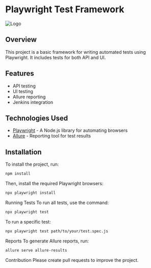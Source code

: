 # Playwright Test Framework

![Logo](url_to_logo)

## Overview

This project is a basic framework for writing automated tests using Playwright. It includes tests for both API and UI.

## Features

- API testing
- UI testing
- Allure reporting
- Jenkins integration

## Technologies Used

- [Playwright](https://playwright.dev) - A Node.js library for automating browsers
- [Allure](https://docs.qameta.io/allure/) - Reporting tool for test results

## Installation

To install the project, run:

```bash
npm install
```
Then, install the required Playwright browsers:

```bash
npx playwright install
```
Running Tests
To run all tests, use the command:

```bash
npx playwright test
```
To run a specific test:

```bash
npx playwright test path/to/your/test.spec.js
```
Reports
To generate Allure reports, run:

```bash
allure serve allure-results
```
Contribution
Please create pull requests to improve the project.

